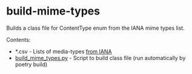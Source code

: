 # build-mime-types

Builds a class file for ContentType enum from the IANA mime types list.

Contents:


- *.csv - Lists of media-types [from IANA](https://www.iana.org/assignments/media-types/media-types.xhtml)
- [build_mime_types.py](build_mime_types.py) - Script to build class file (run automatically by poetry build)
